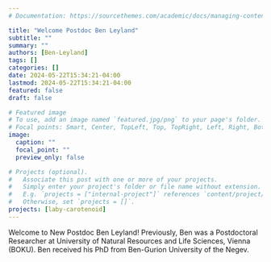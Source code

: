 ```yaml
---
# Documentation: https://sourcethemes.com/academic/docs/managing-content/

title: "Welcome Postdoc Ben Leyland"
subtitle: ""
summary: ""
authors: [Ben-Leyland]
tags: []
categories: []
date: 2024-05-22T15:34:21-04:00
lastmod: 2024-05-22T15:34:21-04:00
featured: false
draft: false

# Featured image
# To use, add an image named `featured.jpg/png` to your page's folder.
# Focal points: Smart, Center, TopLeft, Top, TopRight, Left, Right, BottomLeft, Bottom, BottomRight.
image:
  caption: ""
  focal_point: ""
  preview_only: false

# Projects (optional).
#   Associate this post with one or more of your projects.
#   Simply enter your project's folder or file name without extension.
#   E.g. `projects = ["internal-project"]` references `content/project/deep-learning/index.md`.
#   Otherwise, set `projects = []`.
projects: [laby-carotenoid]
---
```

Welcome to New Postdoc Ben Leyland! Previously, Ben was a Postdoctoral Researcher at University of Natural Resources and Life Sciences, Vienna (BOKU). Ben received his PhD from Ben-Gurion University of the Negev.

